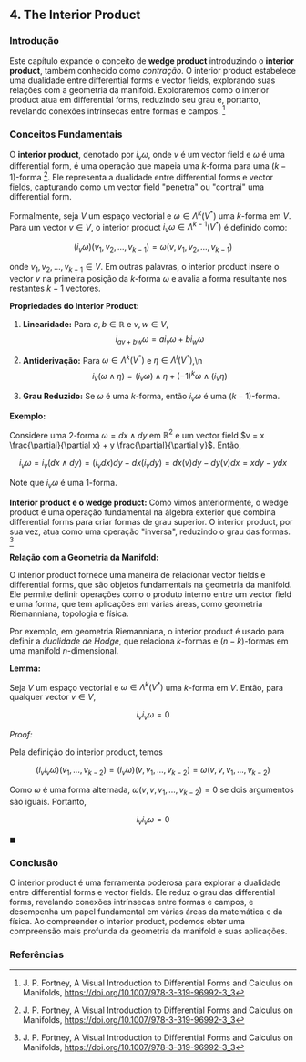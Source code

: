 ## 4. The Interior Product

### Introdução
Este capítulo expande o conceito de **wedge product** introduzindo o **interior product**, também conhecido como *contração*. O interior product estabelece uma dualidade entre differential forms e vector fields, explorando suas relações com a geometria da manifold. Exploraremos como o interior product atua em differential forms, reduzindo seu grau e, portanto, revelando conexões intrínsecas entre formas e campos. [^69]

### Conceitos Fundamentais

O **interior product**, denotado por $i_v \omega$, onde $v$ é um vector field e $\omega$ é uma differential form, é uma operação que mapeia uma $k$-forma para uma $(k-1)$-forma [^69]. Ele representa a dualidade entre differential forms e vector fields, capturando como um vector field "penetra" ou "contrai" uma differential form.

Formalmente, seja $V$ um espaço vectorial e $\omega \in \Lambda^k(V^*)$ uma $k$-forma em $V$. Para um vector $v \in V$, o interior product $i_v \omega \in \Lambda^{k-1}(V^*)$ é definido como:

$$(i_v \omega)(v_1, v_2, ..., v_{k-1}) = \omega(v, v_1, v_2, ..., v_{k-1})$$

onde $v_1, v_2, ..., v_{k-1} \in V$. Em outras palavras, o interior product insere o vector $v$ na primeira posição da $k$-forma $\omega$ e avalia a forma resultante nos restantes $k-1$ vectores.

**Propriedades do Interior Product:**

1. **Linearidade:** Para $a, b \in \mathbb{R}$ e $v, w \in V$,
$$i_{av+bw}\omega = a i_v \omega + b i_w \omega$$

2. **Antiderivação:** Para $\omega \in \Lambda^k(V^*)$ e $\eta \in \Lambda^l(V^*)$,\n$$i_v(\omega \wedge \eta) = (i_v \omega) \wedge \eta + (-1)^k \omega \wedge (i_v \eta)$$

3. **Grau Reduzido:** Se $\omega$ é uma $k$-forma, então $i_v \omega$ é uma $(k-1)$-forma.

**Exemplo:**

Considere uma 2-forma $\omega = dx \wedge dy$ em $\mathbb{R}^2$ e um vector field $v = x \frac{\partial}{\partial x} + y \frac{\partial}{\partial y}$. Então,

$$i_v \omega = i_v (dx \wedge dy) = (i_v dx) dy - dx (i_v dy) = dx(v) dy - dy(v) dx = x dy - y dx$$

Note que $i_v \omega$ é uma 1-forma.

**Interior product e o wedge product:**
Como vimos anteriormente, o wedge product é uma operação fundamental na álgebra exterior que combina differential forms para criar formas de grau superior. O interior product, por sua vez, atua como uma operação "inversa", reduzindo o grau das formas. [^69]

**Relação com a Geometria da Manifold:**

O interior product fornece uma maneira de relacionar vector fields e differential forms, que são objetos fundamentais na geometria da manifold. Ele permite definir operações como o produto interno entre um vector field e uma forma, que tem aplicações em várias áreas, como geometria Riemanniana, topologia e física.

Por exemplo, em geometria Riemanniana, o interior product é usado para definir a *dualidade de Hodge*, que relaciona $k$-formas e $(n-k)$-formas em uma manifold $n$-dimensional.

**Lemma:**

Seja $V$ um espaço vectorial e $\omega \in \Lambda^k(V^*)$ uma $k$-forma em $V$. Então, para qualquer vector $v \in V$,

$$i_v i_v \omega = 0$$

*Proof:*

Pela definição do interior product, temos

$$(i_v i_v \omega)(v_1, ..., v_{k-2}) = (i_v \omega)(v, v_1, ..., v_{k-2}) = \omega(v, v, v_1, ..., v_{k-2})$$

Como $\omega$ é uma forma alternada, $\omega(v, v, v_1, ..., v_{k-2}) = 0$ se dois argumentos são iguais. Portanto,

$$i_v i_v \omega = 0$$

$\blacksquare$

### Conclusão
O interior product é uma ferramenta poderosa para explorar a dualidade entre differential forms e vector fields. Ele reduz o grau das differential forms, revelando conexões intrínsecas entre formas e campos, e desempenha um papel fundamental em várias áreas da matemática e da física. Ao compreender o interior product, podemos obter uma compreensão mais profunda da geometria da manifold e suas aplicações.

### Referências
[^69]: J. P. Fortney, A Visual Introduction to Differential Forms and Calculus on Manifolds, https://doi.org/10.1007/978-3-319-96992-3_3
<!-- END -->